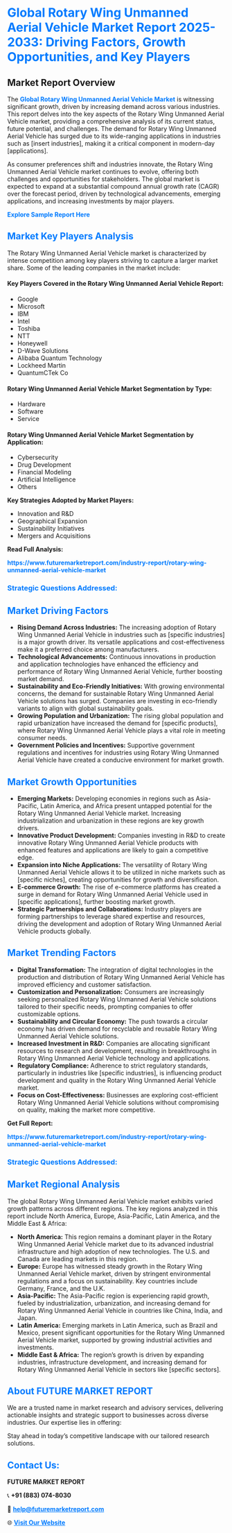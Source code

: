 <h1 style="color: #007BFF;">Global Rotary Wing Unmanned Aerial Vehicle Market Report 2025-2033: Driving Factors, Growth Opportunities, and Key Players</h1>

<section id="overview">
<h2>Market Report Overview</h2>
<p>The <a href="https://www.futuremarketreport.com/industry-report/rotary-wing-unmanned-aerial-vehicle-market" style="color: #007BFF; text-decoration: none;"><strong>Global Rotary Wing Unmanned Aerial Vehicle Market</strong></a> is witnessing significant growth, driven by increasing demand across various industries. This report delves into the key aspects of the Rotary Wing Unmanned Aerial Vehicle market, providing a comprehensive analysis of its current status, future potential, and challenges. The demand for Rotary Wing Unmanned Aerial Vehicle has surged due to its wide-ranging applications in industries such as [insert industries], making it a critical component in modern-day [applications].</p>
<p>As consumer preferences shift and industries innovate, the Rotary Wing Unmanned Aerial Vehicle market continues to evolve, offering both challenges and opportunities for stakeholders. The global market is expected to expand at a substantial compound annual growth rate (CAGR) over the forecast period, driven by technological advancements, emerging applications, and increasing investments by major players.</p>
</section>

<section id="overview">
<p><a href="https://www.futuremarketreport.com/request-sample/reportId=35062" style="color: #007BFF; text-decoration: none;"><strong>Explore Sample Report Here</strong></a></p>
</section>

<section id="key-players">
<h2 style="color: #007BFF;">Market Key Players Analysis</h2>
<p>The Rotary Wing Unmanned Aerial Vehicle market is characterized by intense competition among key players striving to capture a larger market share. Some of the leading companies in the market include:</p>
<h4>Key Players Covered in the Rotary Wing Unmanned Aerial Vehicle Report:</h4>
<ul><li>Google</li><li>Microsoft</li><li>IBM</li><li>Intel</li><li>Toshiba</li><li>NTT</li><li>Honeywell</li><li>D-Wave Solutions</li><li>Alibaba Quantum Technology</li><li>Lockheed Martin</li><li>QuantumCTek Co</li></ul>
<h4>Rotary Wing Unmanned Aerial Vehicle Market Segmentation by Type:</h4>
<ul><li>Hardware</li><li>Software</li><li>Service</li></ul>

<h4>Rotary Wing Unmanned Aerial Vehicle Market Segmentation by Application:</h4>
<ul><li>Cybersecurity</li><li>Drug Development</li><li>Financial Modeling</li><li>Artificial Intelligence</li><li>Others</li></ul>
<p><strong>Key Strategies Adopted by Market Players:</strong></p>
<ul>
<li>Innovation and R&D</li>
<li>Geographical Expansion</li>
<li>Sustainability Initiatives</li>
<li>Mergers and Acquisitions</li>
</ul>
</section>

<section>
<p><strong>Read Full Analysis: </strong></p><a href="https://www.futuremarketreport.com/industry-report/rotary-wing-unmanned-aerial-vehicle-market" style="color: #007BFF; text-decoration: none;"><strong>https://www.futuremarketreport.com/industry-report/rotary-wing-unmanned-aerial-vehicle-market</strong></a>
<h3 style="color: #007BFF;">Strategic Questions Addressed:</h3>
</section>

<section id="driving-factors">
<h2 style="color: #007BFF;">Market Driving Factors</h2>
<ul>
<li><strong>Rising Demand Across Industries:</strong> The increasing adoption of Rotary Wing Unmanned Aerial Vehicle in industries such as [specific industries] is a major growth driver. Its versatile applications and cost-effectiveness make it a preferred choice among manufacturers.</li>
<li><strong>Technological Advancements:</strong> Continuous innovations in production and application technologies have enhanced the efficiency and performance of Rotary Wing Unmanned Aerial Vehicle, further boosting market demand.</li>
<li><strong>Sustainability and Eco-Friendly Initiatives:</strong> With growing environmental concerns, the demand for sustainable Rotary Wing Unmanned Aerial Vehicle solutions has surged. Companies are investing in eco-friendly variants to align with global sustainability goals.</li>
<li><strong>Growing Population and Urbanization:</strong> The rising global population and rapid urbanization have increased the demand for [specific products], where Rotary Wing Unmanned Aerial Vehicle plays a vital role in meeting consumer needs.</li>
<li><strong>Government Policies and Incentives:</strong> Supportive government regulations and incentives for industries using Rotary Wing Unmanned Aerial Vehicle have created a conducive environment for market growth.</li>
</ul>
</section>

<section id="growth-opportunities">
<h2 style="color: #007BFF;">Market Growth Opportunities</h2>
<ul>
<li><strong>Emerging Markets:</strong> Developing economies in regions such as Asia-Pacific, Latin America, and Africa present untapped potential for the Rotary Wing Unmanned Aerial Vehicle market. Increasing industrialization and urbanization in these regions are key growth drivers.</li>
<li><strong>Innovative Product Development:</strong> Companies investing in R&D to create innovative Rotary Wing Unmanned Aerial Vehicle products with enhanced features and applications are likely to gain a competitive edge.</li>
<li><strong>Expansion into Niche Applications:</strong> The versatility of Rotary Wing Unmanned Aerial Vehicle allows it to be utilized in niche markets such as [specific niches], creating opportunities for growth and diversification.</li>
<li><strong>E-commerce Growth:</strong> The rise of e-commerce platforms has created a surge in demand for Rotary Wing Unmanned Aerial Vehicle used in [specific applications], further boosting market growth.</li>
<li><strong>Strategic Partnerships and Collaborations:</strong> Industry players are forming partnerships to leverage shared expertise and resources, driving the development and adoption of Rotary Wing Unmanned Aerial Vehicle products globally.</li>
</ul>
</section>

<section id="trending-factors">
<h2 style="color: #007BFF;">Market Trending Factors</h2>
<ul>
<li><strong>Digital Transformation:</strong> The integration of digital technologies in the production and distribution of Rotary Wing Unmanned Aerial Vehicle has improved efficiency and customer satisfaction.</li>
<li><strong>Customization and Personalization:</strong> Consumers are increasingly seeking personalized Rotary Wing Unmanned Aerial Vehicle solutions tailored to their specific needs, prompting companies to offer customizable options.</li>
<li><strong>Sustainability and Circular Economy:</strong> The push towards a circular economy has driven demand for recyclable and reusable Rotary Wing Unmanned Aerial Vehicle solutions.</li>
<li><strong>Increased Investment in R&D:</strong> Companies are allocating significant resources to research and development, resulting in breakthroughs in Rotary Wing Unmanned Aerial Vehicle technology and applications.</li>
<li><strong>Regulatory Compliance:</strong> Adherence to strict regulatory standards, particularly in industries like [specific industries], is influencing product development and quality in the Rotary Wing Unmanned Aerial Vehicle market.</li>
<li><strong>Focus on Cost-Effectiveness:</strong> Businesses are exploring cost-efficient Rotary Wing Unmanned Aerial Vehicle solutions without compromising on quality, making the market more competitive.</li>
</ul>
</section>

<section>
<p><strong>Get Full Report: </strong></p><a href="https://www.futuremarketreport.com/industry-report/rotary-wing-unmanned-aerial-vehicle-market" style="color: #007BFF; text-decoration: none;"><strong>https://www.futuremarketreport.com/industry-report/rotary-wing-unmanned-aerial-vehicle-market</strong></a>
<h3 style="color: #007BFF;">Strategic Questions Addressed:</h3>
</section>


<section id="regional-analysis">
<h2 style="color: #007BFF;">Market Regional Analysis</h2>
<p>The global Rotary Wing Unmanned Aerial Vehicle market exhibits varied growth patterns across different regions. The key regions analyzed in this report include North America, Europe, Asia-Pacific, Latin America, and the Middle East & Africa:</p>
<ul>
<li><strong>North America:</strong> This region remains a dominant player in the Rotary Wing Unmanned Aerial Vehicle market due to its advanced industrial infrastructure and high adoption of new technologies. The U.S. and Canada are leading markets in this region.</li>
<li><strong>Europe:</strong> Europe has witnessed steady growth in the Rotary Wing Unmanned Aerial Vehicle market, driven by stringent environmental regulations and a focus on sustainability. Key countries include Germany, France, and the U.K.</li>
<li><strong>Asia-Pacific:</strong> The Asia-Pacific region is experiencing rapid growth, fueled by industrialization, urbanization, and increasing demand for Rotary Wing Unmanned Aerial Vehicle in countries like China, India, and Japan.</li>
<li><strong>Latin America:</strong> Emerging markets in Latin America, such as Brazil and Mexico, present significant opportunities for the Rotary Wing Unmanned Aerial Vehicle market, supported by growing industrial activities and investments.</li>
<li><strong>Middle East & Africa:</strong> The region’s growth is driven by expanding industries, infrastructure development, and increasing demand for Rotary Wing Unmanned Aerial Vehicle in sectors like [specific sectors].</li>
</ul>
</section>

<footer>
<h2 style="color: #007BFF;">About FUTURE MARKET REPORT</h2>
<p>We are a trusted name in market research and advisory services, delivering actionable insights and strategic support to businesses across diverse industries. Our expertise lies in offering:</p>

<p>Stay ahead in today’s competitive landscape with our tailored research solutions.</p>

<h2 style="color: #007BFF;">Contact Us:</h2>
<p><strong>FUTURE MARKET REPORT</strong></p>
<p>📞 <strong>+91 (883) 074-8030</strong></p>
<p>📧 <strong><a href="mailto:help@futuremarketreport.com" style="color: #007BFF;">help@futuremarketreport.com</a></strong></p>
<p>🌐 <strong><a href="https://www.futuremarketreport.com/" style="color: #007BFF;">Visit Our Website</a></strong></p>
</footer>